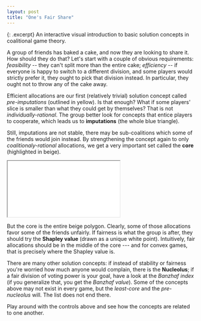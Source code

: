 ```yaml
---
layout: post
title: "One's Fair Share"
---
```


{: .excerpt}
An interactive visual introduction to basic solution concepts in coalitional game theory.

A group of friends has baked a cake, and now they are looking to share it. How should they do that? Let's start with a couple of obvious requirements: *feasibility* -- they can't split more than the entire cake; *efficiency* -- if everyone is happy to switch to a different division, and some players would strictly prefer it, they ought to pick that division instead. In particular, they ought not to throw any of the cake away.

Efficient allocations are our first (relatively trivial) solution concept called *pre-imputations* (outlined in yellow). Is that enough? What if some players' slice is smaller than what they could get by themselves? That is not *individually-rational*. The group better look for concepts that entice players to cooperate, which leads us to  **imputations** (the whole blue triangle).

Still, imputations are not stable, there may be sub-coalitions which some of the friends would join instead. By strengthening the concept again to only *coalitionaly-rational* allocations, we get a very important set called the **core** (highlighted in beige).

<iframe src="{{ '/assets/code/fair-share.html' | relative_url }}"></iframe>

But the core is the entire beige polygon. Clearly, some of those allocations favor some of the friends unfairly. If fairness is what the group is after, they should try the **Shapley value** (drawn as a unique white point). Intuitively, fair allocations should be in the middle of the core --- and for convex games, that is precisely where the Shapley value is.

There are many other solution concepts: if instead of stability or fairness you're worried how much anyone would complain, there is the **Nucleolus**; if a fair division of voting power is your goal, have a look at the *Banzhaf index* (if you generalize that, you get the *Banzhaf value*). Some of the concepts above may not exist in every game, but the *least-core* and the *pre-nucleolus* will. The list does not end there.

Play around with the controls above and see how the concepts are related to one another.